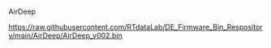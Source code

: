AirDeep

https://raw.githubusercontent.com/RTdataLab/DE_Firmware_Bin_Respository/main/AirDeep/AirDeep_v002.bin
